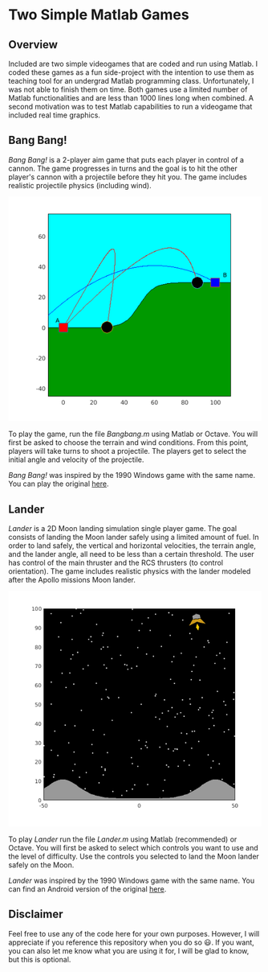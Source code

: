 Two Simple Matlab Games
=======================

Overview
--------
Included are two simple videogames that are coded and run using Matlab. I coded these games  as a fun side-project with the intention to use them as teaching tool for an undergrad Matlab programming class. Unfortunately, I was not able to finish them on time. Both games use a limited number of Matlab functionalities and are less than 1000 lines long when combined. A second motivation was to test Matlab capabilities to run a videogame that included real time graphics.


Bang Bang!
----------
*Bang Bang!* is a 2-player aim game that puts each player in control of a cannon. The game progresses in turns and the goal is to hit the other player's cannon with a projectile before they hit you. The game includes realistic projectile physics (including wind).

![](https://github.com/JoanAguilar/Matlab-games/blob/master/images/Bangbang.png "Bang Bang! gameplay")

To play the game, run the file *Bangbang.m* using Matlab or Octave. You will first be asked to choose the terrain and wind conditions. From this point, players will take turns to shoot a projectile. The players get to select the initial angle and velocity of the projectile.

*Bang Bang!* was inspired by the 1990 Windows game with the same name. You can play the original [here](http://playdosgamesonline.com/bang-bang.html).


Lander
------
*Lander* is a 2D Moon landing simulation single player game. The goal consists of landing the Moon lander safely using a limited amount of fuel. In order to land safely, the vertical and horizontal velocities, the terrain angle, and the lander angle, all need to be less than a certain threshold. The user has control of the main thruster and the RCS thrusters (to control orientation). The game includes realistic physics with the lander modeled after the Apollo missions Moon lander.

![](https://github.com/JoanAguilar/Matlab-games/blob/master/images/Lander.png "Lander gameplay")

To play *Lander* run the file *Lander.m* using Matlab (recommended) or Octave. You will first be asked to select which controls you want to use and the level of difficulty. Use the controls you selected to land the Moon lander safely on the Moon.

*Lander* was inspired by the 1990 Windows game with the same name. You can find an Android version of the original [here](https://play.google.com/store/apps/details?id=com.pilot51.lander).


Disclaimer
----------
Feel free to use any of the code here for your own purposes. However, I will appreciate if you reference this repository when you do so :smiley:. If you want, you can also let me know what you are using it for, I will be glad to know, but this is optional.
